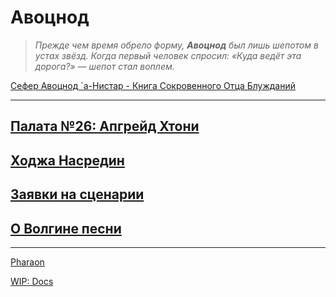 # Авоцнод  

> *Прежде чем время обрело форму, **Авоцнод** был лишь шепотом в устах звёзд. Когда первый человек спросил: «Куда ведёт эта дорога?» — шепот стал воплем.*  

[Сефер Авоцнод `а-Нистар - Книга Сокровенного Отца Блужданий](about.md)   

---  

## [Палата №26: Апгрейд Хтони](./content/khthon-26/index.md)

## [Ходжа Насредин](./content/nasredin/index.md)

## [Заявки на сценарии](./content/pitch/index.md)

## [О Волгине песни](./content/volgin/index.md)


---  

[Pharaon](/content/news/pharaon.md)  

[WIP: Docs](/docc/documentation/scriptdocs/)  